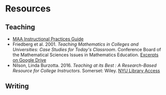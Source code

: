 # Resources

## Teaching
* [MAA Instructional Practices Guide](https://www.maa.org/programs-and-communities/curriculum%20resources/instructional-practices-guide)
* Friedberg et al. 2001. _Teaching Mathematics in Colleges and Universities: Case Studies for Today's Classroom_. Conference Board of the Mathematical Sciences Issues in Mathematics Education. [Excerpts on Google Drive](https://drive.google.com/open?id=10PowvDuouebK3-Yy14tKuwalU43SsTCx)
* Nilson, Linda Burzotta. 2016. _Teaching at its Best : A Research-Based Resource for College Instructors_. Somerset: Wiley. [NYU Library Access](http://bobcat.library.nyu.edu/permalink/f/1c17uag/nyu_aleph005975219)

## Writing
